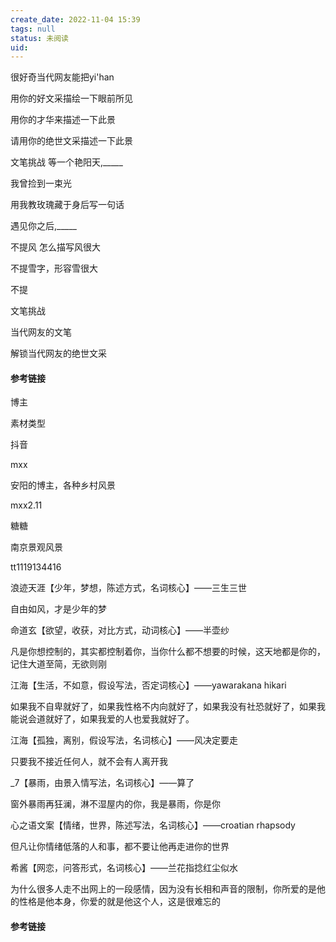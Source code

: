 ```yaml
---
create_date: 2022-11-04 15:39
tags: null
status: 未阅读 
uid: 
---
```



很好奇当代网友能把yi'han

用你的好文采描绘一下眼前所见

用你的才华来描述一下此景

请用你的绝世文采描述一下此景

文笔挑战 等一个艳阳天,_____

我曾捡到一束光

用我教玫瑰藏于身后写一句话

遇见你之后,_____

不提风 怎么描写风很大

不提雪字，形容雪很大

不提

文笔挑战

当代网友的文笔

解锁当代网友的绝世文采

#### 参考链接



博主

素材类型

抖音

mxx

安阳的博主，各种乡村风景

mxx2.11

糖糖

南京景观风景

tt1119134416

浪迹天涯【少年，梦想，陈述方式，名词核心】——三生三世

自由如风，才是少年的梦

命道玄【欲望，收获，对比方式，动词核心】——半壶纱

凡是你想控制的，其实都控制着你，当你什么都不想要的时候，这天地都是你的，记住大道至简，无欲则刚

江海【生活，不如意，假设写法，否定词核心】——yawarakana hikari

如果我不自卑就好了，如果我性格不内向就好了，如果我没有社恐就好了，如果我能说会道就好了，如果我爱的人也爱我就好了。

江海【孤独，离别，假设写法，名词核心】——风决定要走

只要我不接近任何人，就不会有人离开我

_7【暴雨，由景入情写法，名词核心】——算了

窗外暴雨再狂澜，淋不湿屋内的你，我是暴雨，你是你

心之语文案【情绪，世界，陈述写法，名词核心】——croatian rhapsody

但凡让你情绪低落的人和事，都不要让他再走进你的世界

希酱【网恋，问答形式，名词核心】——兰花指捻红尘似水

为什么很多人走不出网上的一段感情，因为没有长相和声音的限制，你所爱的是他的性格是他本身，你爱的就是他这个人，这是很难忘的

#### 参考链接
